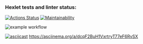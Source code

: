 ### Hexlet tests and linter status:

[![Actions Status](https://github.com/ArinaAnderson/frontend-project-lvl1/workflows/hexlet-check/badge.svg)](https://github.com/ArinaAnderson/frontend-project-lvl1/actions)
[![Maintainability](https://api.codeclimate.com/v1/badges/a99a88d28ad37a79dbf6/maintainability)](https://codeclimate.com/github/codeclimate/codeclimate/maintainability)


![example workflow](https://github.com/ArinaAnderson/frontend-project-lvl1/actions/workflows/build-project.yml/badge.svg)

[![asciicast](https://asciinema.org/a/dcqF2BuH1VxrtryT77eF6RvSX.png)](https://asciinema.org/a/dcqF2BuH1VxrtryT77eF6RvSX)
https://asciinema.org/a/dcqF2BuH1VxrtryT77eF6RvSX